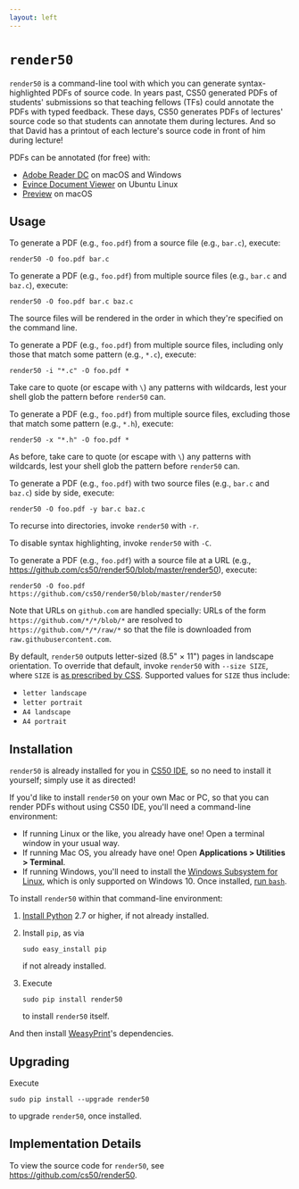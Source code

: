 ```yaml
---
layout: left
---
```


# `render50`

`render50` is a command-line tool with which you can generate syntax-highlighted PDFs of source code. In years past, CS50 generated PDFs of students' submissions so that teaching fellows (TFs) could annotate the PDFs with typed feedback. These days, CS50 generates PDFs of lectures' source code so that students can annotate them during lectures. And so that David has a printout of each lecture's source code in front of him during lecture!

PDFs can be annotated (for free) with:

- [Adobe Reader DC](https://acrobat.adobe.com/us/en/acrobat/pdf-reader.html) on macOS and Windows
- [Evince Document Viewer](https://help.ubuntu.com/community/Evince) on Ubuntu Linux
- [Preview](https://support.apple.com/en-us/HT201740) on macOS

## Usage

To generate a PDF (e.g., `foo.pdf`) from a source file (e.g., `bar.c`), execute:

```
render50 -O foo.pdf bar.c
```

To generate a PDF (e.g., `foo.pdf`) from multiple source files (e.g., `bar.c` and `baz.c`), execute:

```
render50 -O foo.pdf bar.c baz.c
```

The source files will be rendered in the order in which they're specified on the command line.

To generate a PDF (e.g., `foo.pdf`) from multiple source files, including only those that match some pattern (e.g., `*.c`), execute:

```
render50 -i "*.c" -O foo.pdf *
```

Take care to quote (or escape with `\`) any patterns with wildcards, lest your shell glob the pattern before `render50` can.

To generate a PDF (e.g., `foo.pdf`) from multiple source files, excluding those that match some pattern (e.g., `*.h`), execute:

```
render50 -x "*.h" -O foo.pdf *
```

As before, take care to quote (or escape with `\`) any patterns with wildcards, lest your shell glob the pattern before `render50` can.

To generate a PDF (e.g., `foo.pdf`) with two source files (e.g., `bar.c` and `baz.c`) side by side, execute:

```
render50 -O foo.pdf -y bar.c baz.c
```

To recurse into directories, invoke `render50` with `-r`.

To disable syntax highlighting, invoke `render50` with `-C`.

To generate a PDF (e.g., `foo.pdf`) with a source file at a URL (e.g., https://github.com/cs50/render50/blob/master/render50), execute:

```
render50 -O foo.pdf https://github.com/cs50/render50/blob/master/render50
```

Note that URLs on `github.com` are handled specially: URLs of the form `https://github.com/*/*/blob/*` are resolved to `https://github.com/*/*/raw/*` so that the file is downloaded from `raw.githubusercontent.com`.

By default, `render50` outputs letter-sized (8.5" × 11") pages in landscape orientation. To override that default, invoke `render50` with `--size SIZE`, where `SIZE` is [as prescribed by CSS](https://developer.mozilla.org/en-US/docs/Web/CSS/@page/size). Supported values for `SIZE` thus include:

- `letter landscape`
- `letter portrait`
- `A4 landscape`
- `A4 portrait`

## Installation

`render50` is already installed for you in [CS50 IDE](https://cs50.io/), so no need to install it yourself; simply use it as directed!

If you'd like to install `render50` on your own Mac or PC, so that you can render PDFs without using CS50 IDE, you'll need a command-line environment:

- If running Linux or the like, you already have one! Open a terminal window in your usual way.
- If running Mac OS, you already have one! Open **Applications > Utilities > Terminal**.
- If running Windows, you'll need to install the [Windows Subsystem for Linux](https://msdn.microsoft.com/commandline/wsl/about), which is only supported on Windows 10. Once installed, [run `bash`](https://blogs.windows.com/buildingapps/2016/03/30/run-bash-on-ubuntu-on-windows/).

To install `render50` within that command-line environment:

1. [Install Python](https://www.python.org/downloads/) 2.7 or higher, if not already installed.

1. Install `pip`, as via 

   ```
   sudo easy_install pip
   ```

   if not already installed.

1. Execute 

   ```
   sudo pip install render50
   ```
   to install `render50` itself.

And then install [WeasyPrint](http://weasyprint.readthedocs.io/en/latest/install.html)'s dependencies.

## Upgrading

Execute

```
sudo pip install --upgrade render50
```

to upgrade `render50`, once installed.

## Implementation Details

To view the source code for `render50`, see <https://github.com/cs50/render50>.
